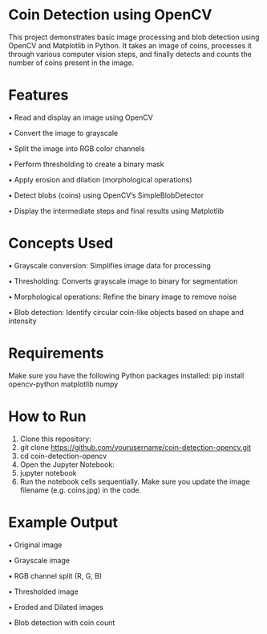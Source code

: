 # Coin Detection using OpenCV

This project demonstrates basic image processing and blob detection using OpenCV and Matplotlib in Python.
It takes an image of coins, processes it through various computer vision steps, and finally detects and counts the number of coins present in the image.

# Features

•	Read and display an image using OpenCV

•	Convert the image to grayscale

•	Split the image into RGB color channels

•	Perform thresholding to create a binary mask

•	Apply erosion and dilation (morphological operations)

•	Detect blobs (coins) using OpenCV’s SimpleBlobDetector

•	Display the intermediate steps and final results using Matplotlib

# Concepts Used

•	Grayscale conversion: Simplifies image data for processing

•	Thresholding: Converts grayscale image to binary for segmentation

•	Morphological operations: Refine the binary image to remove noise

•	Blob detection: Identify circular coin-like objects based on shape and intensity

# Requirements

Make sure you have the following Python packages installed:
pip install opencv-python matplotlib numpy

# How to Run

1.	Clone this repository:
2.	git clone https://github.com/yourusername/coin-detection-opencv.git
3.	cd coin-detection-opencv
4.	Open the Jupyter Notebook:
5.	jupyter notebook
6.	Run the notebook cells sequentially.
Make sure you update the image filename (e.g. coins.jpg) in the code.

# Example Output

•	Original image

•	Grayscale image

•	RGB channel split (R, G, B)

•	Thresholded image

•	Eroded and Dilated images

•	Blob detection with coin count
